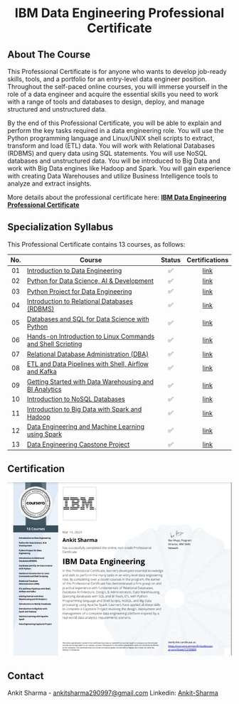 <h1 align="center">IBM Data Engineering Professional Certificate</h1>

## About The Course

This Professional Certificate is for anyone who wants to develop job-ready skills, tools, and a portfolio for an entry-level data engineer position. Throughout the self-paced online courses, you will immerse yourself in the role of a data engineer and acquire the essential skills you need to work with a range of tools and databases to design, deploy, and manage structured and unstructured data.  

By the end of this Professional Certificate, you will be able to explain and perform the key tasks required in a data engineering role. You will use the Python programming language and Linux/UNIX shell scripts to extract, transform and load (ETL) data. You will work with Relational Databases (RDBMS) and query data using SQL statements. You will use NoSQL databases and unstructured data.  You will be introduced to Big Data and work with Big Data engines like Hadoop and Spark.  You will gain experience with creating Data Warehouses and utilize Business Intelligence tools to analyze and extract insights.   

More details about the professional certificate here: <a href=https://www.coursera.org/professional-certificates/ibm-data-engineer><strong>IBM Data Engineering Professional Certificate</strong></a>

## Specialization Syllabus

This Professional Certificate contains 13 courses, as follows:

| No. | Course                                                               |Status| Certifications |
|:------:|----------------------------------------------------------------------------|:--:|:-------:|
| 01     | [Introduction to Data Engineering](./Course%201%20-%20Introduction%20to%20Data%20Engineering/)|✅|[link](https://www.coursera.org/account/accomplishments/verify/UBPHEVQTNT3D)|
| 02     | [Python for Data Science, AI & Development](./Course%202%20-%20Python%20for%20Data%20Science%2C%20AI%20%26%20Development/)|✅|[link](https://www.coursera.org/account/accomplishments/certificate/W5N6ETZC6KJM)|
| 03     | [Python Project for Data Engineering](./Course%203%20-%20Python%20Project%20for%20Data%20Engineering/)|✅|[link](https://www.coursera.org/account/accomplishments/certificate/JX4VC6ANNQLB)|
| 04     | [Introduction to Relational Databases (RDBMS)](./Course%204%20-%20Introduction%20to%20Relational%20Databases%20(RDBMS)/)|✅|[link](https://www.coursera.org/account/accomplishments/certificate/9G2LK48KCFDJ)|
| 05     | [Databases and SQL for Data Science with Python](./Course%205%20-%20Databases%20and%20SQL%20for%20Data%20Science%20with%20Python/)|✅|[link](https://www.coursera.org/account/accomplishments/certificate/A5R9QMBPBEPL)|
| 06     | [Hands-on Introduction to Linux Commands and Shell Scripting](./Course%206%20-%20Hands-on%20Introduction%20to%20Linux%20Commands%20and%20Shell%20Scripting/)|✅|[link](https://www.coursera.org/account/accomplishments/certificate/N8MUWALZBXLF)|
| 07     | [Relational Database Administration (DBA)](./Course%207%20-%20Relational%20Database%20Administration%20(DBA)/)|✅|[link](https://www.coursera.org/account/accomplishments/certificate/TK3HYS3ELJJQ)|
| 08     | [ETL and Data Pipelines with Shell, Airflow and Kafka](./Course%208%20-%20ETL%20and%20Data%20Pipelines%20with%20Shell%2C%20Airflow%20and%20Kafka/)|✅|[link](https://www.coursera.org/account/accomplishments/certificate/27KTQZC3CA5W)|
| 09     | [Getting Started with Data Warehousing and BI Analytics](./Course%209%20-%20Getting%20Started%20with%20Data%20Warehousing%20and%20BI%20Analytics/)|✅|[link](https://www.coursera.org/account/accomplishments/certificate/QYE95N82N2XW)|
| 10     | [Introduction to NoSQL Databases](./Course%2010%20-%20Introduction%20to%20NoSQL%20Databases/)|✅|[link](https://www.coursera.org/account/accomplishments/certificate/2P86PHV76SS7)|
| 11     | [Introduction to Big Data with Spark and Hadoop](./Course%2011%20-%20Introduction%20to%20Big%20Data%20with%20Spark%20and%20Hadoop/)|✅|[link](https://www.coursera.org/account/accomplishments/certificate/V7A39ZGPSZUC)|
| 12     | [Data Engineering and Machine Learning using Spark](./Course%2012%20-%20Data%20Engineering%20and%20Machine%20Learning%20using%20Spark/)|✅|[link](https://www.coursera.org/account/accomplishments/certificate/BJRMZEPJSRX7)|
| 13     | [Data Engineering Capstone Project](./Course%2013%20-%20Data%20Engineering%20Capstone%20Project/)|✅|[link](https://www.coursera.org/account/accomplishments/certificate/WR9E8APH9MFY)|

## Certification

![Ankit Sharma Certification](./Assets/IBM-Data-Engineering-Certificate.jpg)

## Contact

Ankit Sharma - ankitsharma290997@gmail.com
Linkedin: [Ankit-Sharma](https://www.linkedin.com/in/ankit-sharma-a99222192/)

